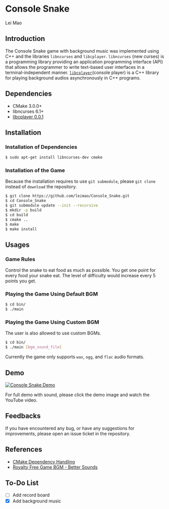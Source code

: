 # Console Snake

Lei Mao

## Introduction

The Console Snake game with background music was implemented using C++ and the libraries `libncurses` and `libcplayer`. `libncurses` (new curses) is a programming library providing an application programming interface (API) that allows the programmer to write text-based user interfaces in a terminal-independent manner. [`libcplayer`](https://github.com/leimao/Console_Player)(console player) is a C++ library for playing background audios asynchronously in C++ programs.

## Dependencies

* CMake 3.0.0+
* libncurses 6.1+
* [libcplayer 0.0.1](https://github.com/leimao/Console_Player)

## Installation

### Installation of Dependencies

```bash
$ sudo apt-get install libncurses-dev cmake
```

### Installation of the Game

Because the installation requires to use `git submodule`, please `git clone` instead of `download` the repository.

```bash
$ git clone https://github.com/leimao/Console_Snake.git
$ cd Console_Snake
$ git submodule update --init --recursive
$ mkdir -p build
$ cd build
$ cmake ..
$ make
$ make install
```

## Usages

### Game Rules

Control the snake to eat food as much as possible. You get one point for every food your snake eat. The level of difficulty would increase every 5 points you get.

### Playing the Game Using Default BGM

```bash
$ cd bin/
$ ./main
```

### Playing the Game Using Custom BGM

The user is also allowed to use custom BGMs.

```bash
$ cd bin/
$ ./main [bgm_sound_file]
```

Currently the game only supports `wav`, `ogg`, and `flac` audio formats.


## Demo

[![Console Snake Demo](demo/console_snake_demo.gif)](https://www.youtube.com/watch?v=6eUeRn3Mdg4 "Console Snake Demo")

For full demo with sound, please click the demo image and watch the YouTube video.

## Feedbacks

If you have encountered any bug, or have any suggestions for improvements, please open an issue ticket in the repository.


## References

* [CMake Dependency Handling](https://foonathan.net/2016/07/cmake-dependency-handling/)
* [Royalty Free Game BGM - Better Sounds](https://opengameart.org/content/better-sounds-nes-version)

## To-Do List

- [ ] Add record board
- [x] Add background music
